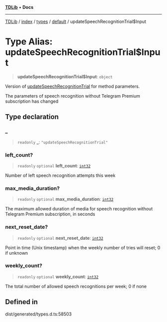 [**TDLib**](../../../../../../README.md) • **Docs**

***

[TDLib](../../../../../../modules.md) / [index](../../../../../README.md) / [types](../../../README.md) / [default](../README.md) / updateSpeechRecognitionTrial$Input

# Type Alias: updateSpeechRecognitionTrial$Input

> **updateSpeechRecognitionTrial$Input**: `object`

Version of [updateSpeechRecognitionTrial](updateSpeechRecognitionTrial.md) for method parameters.

The parameters of speech recognition without Telegram Premium subscription has changed

## Type declaration

### \_

> `readonly` **\_**: `"updateSpeechRecognitionTrial"`

### left\_count?

> `readonly` `optional` **left\_count**: [`int32`](int32.md)

Number of left speech recognition attempts this week

### max\_media\_duration?

> `readonly` `optional` **max\_media\_duration**: [`int32`](int32.md)

The maximum allowed duration of media for speech recognition without Telegram Premium subscription, in seconds

### next\_reset\_date?

> `readonly` `optional` **next\_reset\_date**: [`int32`](int32.md)

Point in time (Unix timestamp) when the weekly number of tries will reset; 0 if unknown

### weekly\_count?

> `readonly` `optional` **weekly\_count**: [`int32`](int32.md)

The total number of allowed speech recognitions per week; 0 if none

## Defined in

dist/generated/types.d.ts:58503
